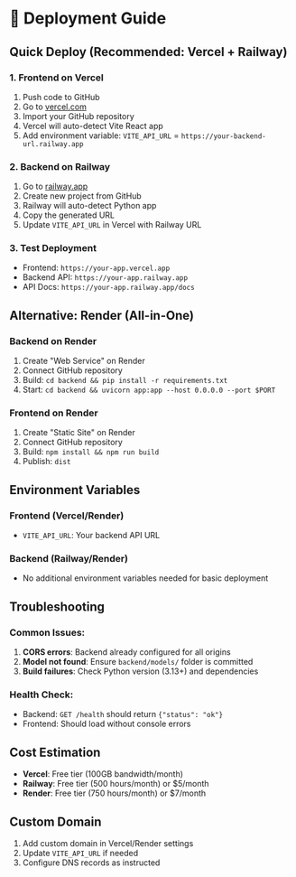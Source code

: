 # 🚀 Deployment Guide

## Quick Deploy (Recommended: Vercel + Railway)

### 1. Frontend on Vercel
1. Push code to GitHub
2. Go to [vercel.com](https://vercel.com)
3. Import your GitHub repository
4. Vercel will auto-detect Vite React app
5. Add environment variable: `VITE_API_URL` = `https://your-backend-url.railway.app`

### 2. Backend on Railway
1. Go to [railway.app](https://railway.app)
2. Create new project from GitHub
3. Railway will auto-detect Python app
4. Copy the generated URL
5. Update `VITE_API_URL` in Vercel with Railway URL

### 3. Test Deployment
- Frontend: `https://your-app.vercel.app`
- Backend API: `https://your-app.railway.app`
- API Docs: `https://your-app.railway.app/docs`

## Alternative: Render (All-in-One)

### Backend on Render
1. Create "Web Service" on Render
2. Connect GitHub repository
3. Build: `cd backend && pip install -r requirements.txt`
4. Start: `cd backend && uvicorn app:app --host 0.0.0.0 --port $PORT`

### Frontend on Render
1. Create "Static Site" on Render
2. Connect GitHub repository
3. Build: `npm install && npm run build`
4. Publish: `dist`

## Environment Variables

### Frontend (Vercel/Render)
- `VITE_API_URL`: Your backend API URL

### Backend (Railway/Render)
- No additional environment variables needed for basic deployment

## Troubleshooting

### Common Issues:
1. **CORS errors**: Backend already configured for all origins
2. **Model not found**: Ensure `backend/models/` folder is committed
3. **Build failures**: Check Python version (3.13+) and dependencies

### Health Check:
- Backend: `GET /health` should return `{"status": "ok"}`
- Frontend: Should load without console errors

## Cost Estimation
- **Vercel**: Free tier (100GB bandwidth/month)
- **Railway**: Free tier (500 hours/month) or $5/month
- **Render**: Free tier (750 hours/month) or $7/month

## Custom Domain
1. Add custom domain in Vercel/Render settings
2. Update `VITE_API_URL` if needed
3. Configure DNS records as instructed
